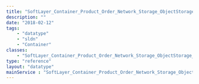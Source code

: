 ```yaml
---
title: "SoftLayer_Container_Product_Order_Network_Storage_ObjectStorage_LocationGroup"
description: ""
date: "2018-02-12"
tags:
    - "datatype"
    - "sldn"
    - "Container"
classes:
    - "SoftLayer_Container_Product_Order_Network_Storage_ObjectStorage_LocationGroup"
type: "reference"
layout: "datatype"
mainService : "SoftLayer_Container_Product_Order_Network_Storage_ObjectStorage_LocationGroup"
---
```

